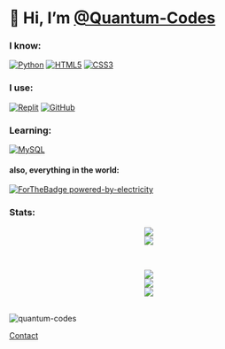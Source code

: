 # 👋 Hi, I’m [@Quantum-Codes](https://github.com/Quantum-Codes)
 
### I know:
[![Python](https://img.shields.io/badge/Python-2B2E3A?style=for-the-badge&logo=python&logoColor=4ea6ed)](https://www.python.org/)  [![HTML5](https://img.shields.io/badge/html5-2B2E3A.svg?style=for-the-badge&logo=html5&logoColor=e54c21)](https://en.wikipedia.org/wiki/HTML5)  [![CSS3](https://img.shields.io/badge/css3-2B2E3A.svg?style=for-the-badge&logo=css3&logoColor=6181fa)](https://en.wikipedia.org/wiki/CSS)

### I use:
[![Replit](https://img.shields.io/badge/Replit-2B2E3A?logo=replit&style=for-the-badge&logoColor=white)](https://replit.com/)  [![GitHub](https://img.shields.io/badge/GitHub-2B2E3A?style=for-the-badge&logo=github)](https://github.com/)

### Learning:
[![MySQL](https://img.shields.io/badge/MySQL-2B2E3A?style=for-the-badge&logo=MySQL)](https://www.mysql.com/)

#### also, everything in the world:
[![ForTheBadge powered-by-electricity](http://ForTheBadge.com/images/badges/powered-by-electricity.svg)](http://ForTheBadge.com)

### Stats:
<p>
  <p align="center">
    <a href="https://github.com/anuraghazra/github-readme-stats">
    <picture>
      <source media="(prefers-color-scheme: dark)" srcset="https://github-readme-stats.vercel.app/api?username=Quantum-codes&show_icons=true&theme=tokyonight">
      <img src="https://github-readme-stats.vercel.app/api?username=Quantum-codes&show_icons=true">
    </picture>
    </a>
    <br>
    <a href="https://git.io/streak-stats">
    <picture>
      <source media="(prefers-color-scheme: dark)" srcset= "https://streak-stats.demolab.com?user=Quantum-Codes&theme=tokyonight&fire=EB7429">
      <img src="https://streak-stats.demolab.com?user=Quantum-Codes">
    </picture>
    </a>
 </p>
 <br>
 <p align="center">
   <a href="  ">
    <picture>
      <source media="(prefers-color-scheme: dark)" srcset="https://github-readme-stats.vercel.app/api/top-langs/?username=Quantum-codes&layout=compact&theme=tokyonight">
      <img src="https://github-readme-stats.vercel.app/api?username=Quantum-codes&show_icons=true">
    </picture>
    </a>
    <br>
    <a href="  ">
    <picture>
      <source media="(prefers-color-scheme: dark)" srcset="https://github-readme-stats.vercel.app/api?username=Quantum-codes&show_icons=true&theme=tokyonight">
      <img src="https://github-readme-stats.vercel.app/api?username=Quantum-codes&show_icons=true">
    </picture>
    </a>
    <br>
    <a href="https://github.com/ryo-ma/github-profile-trophy">
    <picture>
      <source media="(prefers-color-scheme: dark)" srcset= "https://github-profile-trophy.vercel.app/?username=Quantum-Codes&theme=algolia">
      <img src="https://github-profile-trophy.vercel.app/?username=Quantum-codes">
    </picture>
    </a>
    <br>
 </p>
</p><br>
<img src="https://komarev.com/ghpvc/?username=quantum-codes&label=Profile%20views&color=0e75b6&style=flat" alt="quantum-codes">
<br>

<a href="https://github.com/Quantum-Codes/Ankit_Anmol/discussions">Contact</a>
